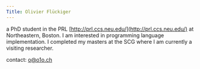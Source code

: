 ```yaml
---
Title: Olivier Flückiger
---
```


a PhD student in the PRL [http://prl.ccs.neu.edu/](http://prl.ccs.neu.edu/) at Northeastern, Boston. I am interested in programming language implementation. I completed my masters at the SCG where I am currently a visiting researcher.

contact: <a href="mailto:o@o1o.ch">o@o1o.ch</a>

